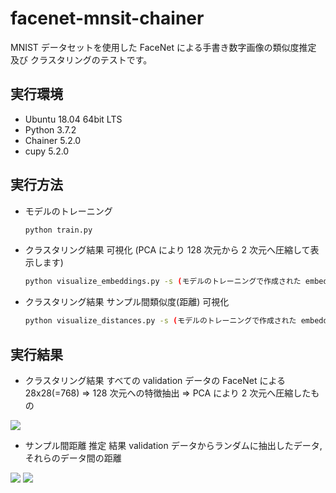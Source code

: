 # facenet-mnsit-chainer
MNIST データセットを使用した FaceNet による手書き数字画像の類似度推定 及び クラスタリングのテストです。

## 実行環境
* Ubuntu 18.04 64bit LTS
* Python 3.7.2
* Chainer 5.2.0
* cupy 5.2.0

## 実行方法
* モデルのトレーニング

    ```bash
    python train.py
    ```

* クラスタリング結果 可視化 (PCA により 128 次元から 2 次元へ圧縮して表示します)

    ```bash
    python visualize_embeddings.py -s (モデルのトレーニングで作成された embeddings-*.npy のパス)
    ```

* クラスタリング結果 サンプル間類似度(距離) 可視化

    ```bash
    python visualize_distances.py -s (モデルのトレーニングで作成された embeddings-*.npy のパス)
    ```

## 実行結果
* クラスタリング結果
すべての validation データの FaceNet による 28x28(=768) => 128 次元への特徴抽出 => PCA により 2 次元へ圧縮したもの

![](https://github.com/s059ff/facenet-mnist-chainer/blob/master/examples/embeddings-100.png)

* サンプル間距離 推定 結果
validation データからランダムに抽出したデータ, それらのデータ間の距離

![](https://github.com/s059ff/facenet-mnist-chainer/blob/master/examples/embeddings-100-choices.png)
![](https://github.com/s059ff/facenet-mnist-chainer/blob/master/examples/embeddings-100-distances.png)
